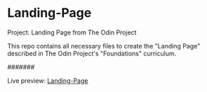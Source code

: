 # Landing-Page

Project: Landing Page from The Odin Project

This repo contains all necessary files to create the "Landing Page" described in The Odin Project's "Foundations" curriculum.

#######

Live preview: <a href="https://krypto1337.github.io/Landing-Page/">Landing-Page </a>
